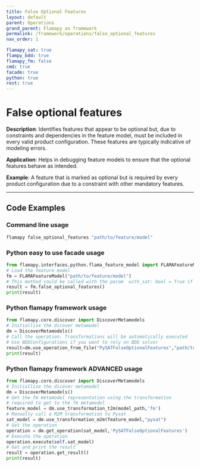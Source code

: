 ```yaml
---
title: False Optional Features
layout: default
parent: Operations
grand_parent: Flamapy as framework
permalink: /framework/operations/false_optional_features
nav_order: 1

flamapy_sat: true
flampy_bdd: true
flamapy_fm: false
cmd: true
facade: true
python: true
rest: true
---
```


# False optional features
**Description**: 
Identifies features that appear to be optional but, due to constraints and dependencies in the feature model, must be included in every valid product configuration. These features are typically indicative of modeling errors.

**Application**: 
Helps in debugging feature models to ensure that the optional features behave as intended.

**Example**: 
A feature that is marked as optional but is required by every product configuration due to a constraint with other mandatory features.


---
## Code Examples

### Command line usage
```bash
flamapy false_optional_features "path/to/feature/model"
```

### Python easy to use facade usage
```python
from flamapy.interfaces.python.flama_feature_model import FLAMAFeatureModel
# Load the feature model
fm = FLAMAFeatureModel("path/to/feature/model")
# This method could be called with the param  with_sat: bool = True if you want to force pysat (useful for WASM enviroments) 
result = fm.false_optional_features() 
print(result)
```

### Python flamapy framework usage
```python
from flamapy.core.discover import DiscoverMetamodels
# Initiallize the dicover metamodel
dm = DiscoverMetamodels()
# Call the operation. Transformations will be automatically executed
# Use BDDConfigurations if you want to rely on BDD solver
result=dm.use_operation_from_file("PySATFalseOptionalFeatures","path/to/feature/model")
print(result)
```
### Python flamapy framework **ADVANCED** usage
```python
from flamapy.core.discover import DiscoverMetamodels
# Initiallize the dicover metamodel
dm = DiscoverMetamodels()
# Get the fm metamodel representation using the transformation 
# required to get to the fm metamodel
feature_model = dm.use_transformation_t2m(model_path,'fm') 
# Manuelly call a M2M transformation to Pysat
sat_model = dm.use_transformation_m2m(feature_model,"pysat")
# Get the operation
operation = dm.get_operation(sat_model,'PySATFalseOptionalFeatures')
# Execute the operation
operation.execute(self.sat_model)
# Get and print the result
result = operation.get_result()
print(result)
```
